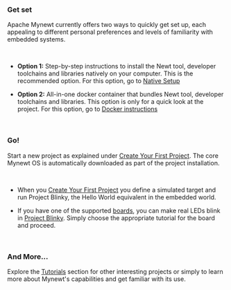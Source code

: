### Get set

Apache Mynewt currently offers two ways to quickly get set up, each appealing to different personal preferences and levels of familiarity with embedded systems.

<br>

*   **Option 1:** Step-by-step instructions to install the Newt tool, developer toolchains and libraries natively on your computer. This is the recommended option. For this option, go to [Native Setup](/latest/get_started/native_install/)

*   **Option 2:** All-in-one docker container that bundles Newt tool, developer toolchains and libraries. This option is only for a quick look at the project. For this option, go to [Docker instructions](/latest/get_started/docker.html)

<br>

### Go!

Start a new project as explained under [Create Your First Project](/latest/get_started/project_create.html). The core Mynewt OS is automatically downloaded as part of the project installation.

<br>

*   When you [Create Your First Project](/latest/get_started/project_create.html) you define a simulated target and run Project Blinky, the Hello World equivalent in the embedded world.

*   If you have one of the supported [boards](/), you can make real LEDs blink in [Project Blinky](/latest/tutorials/blinky/blinky.html). Simply choose the appropriate tutorial for the board and proceed.

<br>

### And More...

Explore the [Tutorials](/latest/tutorials/tutorials.html) section for other interesting projects or simply to learn more about Mynewt's capabilities and get familiar with its use.

<br>
